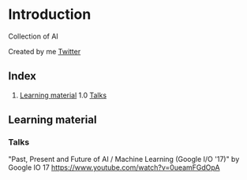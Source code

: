 # Introduction

Collection of AI 

Created by me [Twitter](https://twitter.com/tommy_jepsen)

## Index

  1. [Learning material](#learning-material)
  1.0 [Talks](#talks)



## Learning material

### Talks

"Past, Present and Future of AI / Machine Learning (Google I/O '17)" by Google IO 17
https://www.youtube.com/watch?v=0ueamFGdOpA
